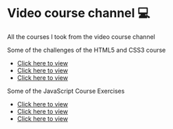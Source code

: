 # Video course channel 💻
 All the courses I took from the video course channel
 <p>Some of the challenges of the HTML5 and CSS3 course</p>
    <ul>
        <li>
            <a href="https://emannuelop.github.io/Curso-em-Video/Curso-de-HTML5-e-CSS3/Modulos/Modulo-02/Desafios/d010/d010/android.html">Click here to view</a>
        </li>
        <li>
            <a href="https://emannuelop.github.io/Curso-em-Video/Curso-de-HTML5-e-CSS3/Modulos/Modulo-03/Desafios/d012/d012/index.html">Click here to view</a>
        </li>
        <li>
            <a href="https://emannuelop.github.io/Curso-em-Video/Curso-de-HTML5-e-CSS3/Modulos/Modulo-04/Desafios/d015/d015/index.html">Click here to view</a>
        </li>
    </ul>
    <p>Some of the JavaScript Course Exercises</p>
    <ul>
        <li>
            <a href="https://emannuelop.github.io/Curso-em-Video/Curso-de-JavaScript-e-ECMAScript-para-iniciantes/Modulos/Modulo-D/Exercicios/ex014/">Click here to view</a>
        </li>
        <li>
            <a href="https://emannuelop.github.io/Curso-em-Video/Curso-de-JavaScript-e-ECMAScript-para-iniciantes/Modulos/Modulo-D/Exercicios/ex015/">Click here to view</a>
        </li>
        <li>
            <a href="https://emannuelop.github.io/Curso-em-Video/Curso-de-JavaScript-e-ECMAScript-para-iniciantes/Modulos/Modulo-F/Exercicios/ex022/">Click here to view</a>
        </li>
    </ul>
